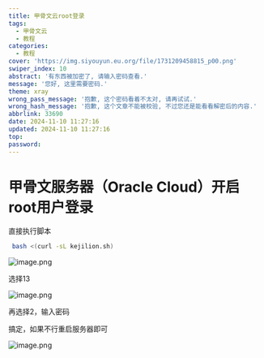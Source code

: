 ```yaml
---
title: 甲骨文云root登录
tags:
  - 甲骨文云
  - 教程
categories:
  - 教程
cover: 'https://img.siyouyun.eu.org/file/1731209458815_p00.png'
swiper_index: 10
abstract: '有东西被加密了, 请输入密码查看.'
message: '您好, 这里需要密码.'
theme: xray
wrong_pass_message: '抱歉, 这个密码看着不太对, 请再试试.'
wrong_hash_message: '抱歉, 这个文章不能被校验, 不过您还是能看看解密后的内容.'
abbrlink: 33690
date: 2024-11-10 11:27:16
updated: 2024-11-10 11:27:16
top:
password:
---
```


# 甲骨文服务器（Oracle Cloud）开启root用户登录

直接执行脚本

~~~bash
 bash <(curl -sL kejilion.sh)
~~~

![image.png](https://img.siyouyun.eu.org/file/1731214426809_image.png)

选择13

![image.png](https://img.siyouyun.eu.org/file/1731214430698_image.png)

再选择2，输入密码

搞定，如果不行重启服务器即可

![image.png](https://img.siyouyun.eu.org/file/1731214552322_image.png)
